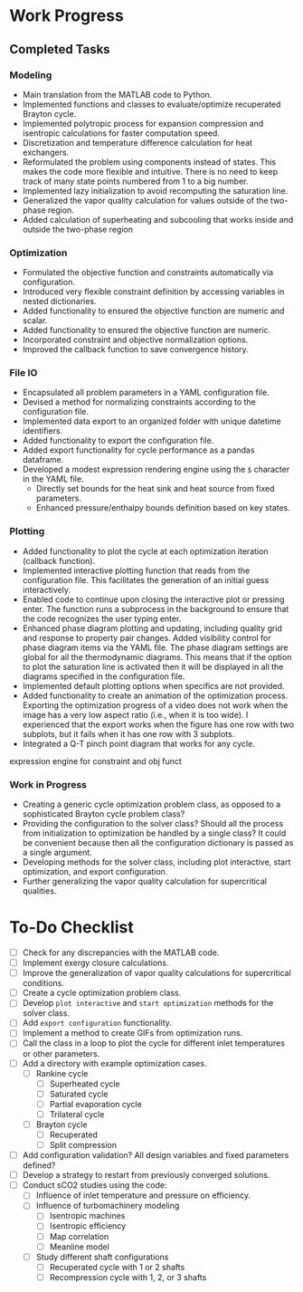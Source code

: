 # Work Progress

## Completed Tasks

### Modeling
- Main translation from the MATLAB code to Python.
- Implemented functions and classes to evaluate/optimize recuperated Brayton cycle.
- Implemented polytropic process for expansion compression and isentropic calculations for faster computation speed.
- Discretization and temperature difference calculation for heat exchangers.
- Reformulated the problem using components instead of states. This makes the code more flexible and intuitive. There is no need to keep track of many state points numbered from 1 to a big number.
- Implemented lazy initialization to avoid recomputing the saturation line.
- Generalized the vapor quality calculation for values outside of the two-phase region.
- Added calculation of superheating and subcooling that works inside and outside the two-phase region

### Optimization
- Formulated the objective function and constraints automatically via configuration.
- Introduced very flexible constraint definition by accessing variables in nested dictionaries.
- Added functionality to ensured the objective function are numeric and scalar.
- Added functionality to ensured the objective function are numeric.
- Incorporated constraint and objective normalization options.
- Improved the callback function to save convergence history.

### File IO
- Encapsulated all problem parameters in a YAML configuration file.
- Devised a method for normalizing constraints according to the configuration file.
- Implemented data export to an organized folder with unique datetime identifiers.
- Added functionality to export the configuration file.
- Added export functionality for cycle performance as a pandas dataframe.
- Developed a modest expression rendering engine using the `$` character in the YAML file.
  - Directly set bounds for the heat sink and heat source from fixed parameters.
  - Enhanced pressure/enthalpy bounds definition based on key states.


### Plotting
- Added functionality to plot the cycle at each optimization iteration (callback function).
- Implemented interactive plotting function that reads from the configuration file. This facilitates the generation of an initial guess interactively.
- Enabled code to continue upon closing the interactive plot or pressing enter. The function runs a subprocess in the background to ensure that the code recognizes the user typing enter.
- Enhanced phase diagram plotting and updating, including quality grid and response to property pair changes. Added visibility control for phase diagram items via the YAML file. The phase diagram settings are global for all the thermodynamic diagrams. This means that if the option to plot the saturation line is activated then it will be displayed in all the diagrams specified in the configuration file.
- Implemented default plotting options when specifics are not provided.
- Added functionality to create an animation of the optimization process. Exporting the optimization progress of a video does not work when the image has a very low aspect ratio (i.e., when it is too wide). I experienced that the export works when the figure has one row with two subplots, but it fails when it has one row with 3 subplots.
- Integrated a Q-T pinch point diagram that works for any cycle.


expression engine for constraint and obj funct


### Work in Progress
- Creating a generic cycle optimization problem class, as opposed to a sophisticated Brayton cycle problem class?
- Providing the configuration to the solver class? Should all the process from initialization to optimization be handled by a single class? It could be convenient because then all the configuration dictionary is passed as a single argument.
- Developing methods for the solver class, including plot interactive, start optimization, and export configuration.
- Further generalizing the vapor quality calculation for supercritical qualities.


# To-Do Checklist
- [ ] Check for any discrepancies with the MATLAB code.
- [ ] Implement exergy closure calculations.
- [ ] Improve the generalization of vapor quality calculations for supercritical conditions.
- [ ] Create a cycle optimization problem class.
- [ ] Develop `plot interactive` and `start optimization` methods for the solver class.
- [ ] Add `export configuration` functionality.
- [ ] Implement a method to create GIFs from optimization runs.
- [ ] Call the class in a loop to plot the cycle for different inlet temperatures or other parameters.
- [ ] Add a directory with example optimization cases.
  - [ ] Rankine cycle
    - [ ] Superheated cycle
    - [ ] Saturated cycle
    - [ ] Partial evaporation cycle
    - [ ] Trilateral cycle
  - [ ] Brayton cycle
    - [ ] Recuperated
    - [ ] Split compression
- [ ] Add configuration validation? All design variables and fixed parameters defined?
- [ ] Develop a strategy to restart from previously converged solutions.
- [ ] Conduct sCO2 studies using the code:
  - [ ] Influence of inlet temperature and pressure on efficiency.
  - [ ] Influence of turbomachinery modeling
    - [ ] Isentropic machines
    - [ ] Isentropic efficiency
    - [ ] Map correlation
    - [ ] Meanline model
  - [ ] Study different shaft configurations
    - [ ] Recuperated cycle with 1 or 2 shafts
    - [ ] Recompression cycle with 1, 2, or 3 shafts
